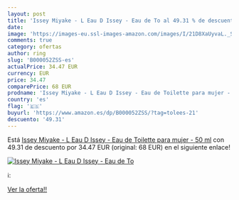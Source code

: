 ```yaml
---
layout: post
title: 'Issey Miyake - L Eau D Issey - Eau de To al 49.31 % de descuento'
date: 
image: 'https://images-eu.ssl-images-amazon.com/images/I/21D8XaUyvaL._SL200_.jpg'
comments: true
category: ofertas
author: ring
slug: 'B000052ZSS-es'
actualPrice: 34.47 EUR
currency: EUR
price: 34.47
comparePrice: 68 EUR
prodname: 'Issey Miyake - L Eau D Issey - Eau de Toilette para mujer - 50 ml'
country: 'es'
flag: '🇪🇸'
buyurl: 'https://www.amazon.es/dp/B000052ZSS/?tag=tolees-21'
descuento: '49.31'
---
```


Está [Issey Miyake - L Eau D Issey - Eau de Toilette para mujer - 50 ml](https://www.amazon.es/dp/B000052ZSS/?tag=tolees-21) con 49.31 de descuento por 34.47 EUR (original: 68 EUR) en el siguiente enlace!

[![Issey Miyake - L Eau D Issey - Eau de To](https://images-eu.ssl-images-amazon.com/images/I/21D8XaUyvaL._SL200_.jpg)](https://www.amazon.es/dp/B000052ZSS/?tag=tolees-21)

ℹ️:


[Ver la oferta!!](https://www.amazon.es/dp/B000052ZSS/?tag=tolees-21)
